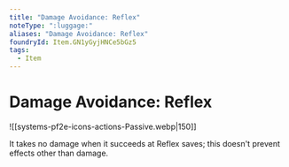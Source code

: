 ```yaml
---
title: "Damage Avoidance: Reflex"
noteType: ":luggage:"
aliases: "Damage Avoidance: Reflex"
foundryId: Item.GN1yGyjHNCe5bGz5
tags:
  - Item
---
```


# Damage Avoidance: Reflex
![[systems-pf2e-icons-actions-Passive.webp|150]]

It takes no damage when it succeeds at Reflex saves; this doesn't prevent effects other than damage.
